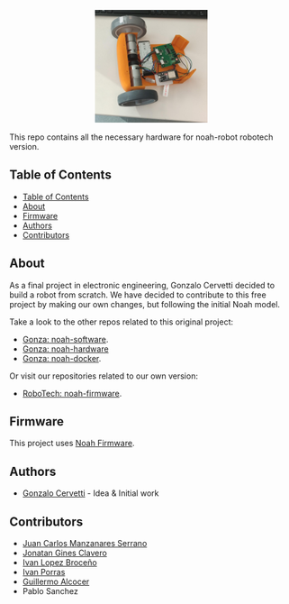 <p align="center">
  <a href="" rel="noopener">
 <img width=200px height=200px src="./Doc/Images/Noah_17-2-2022.jpeg" alt="Project logo"></a>
</p>

This repo contains all the necessary hardware for noah-robot robotech version.

## Table of Contents

- [Table of Contents](#table-of-contents)
- [About](#about)
- [Firmware](#firmware)
- [Authors](#authors)
- [Contributors](#contributors)

## About

As a final project in electronic engineering, Gonzalo Cervetti decided to build a robot from scratch. We have decided to contribute to this free project by making our own changes, but following the initial Noah model.

Take a look to the other repos related to this original project:

- [Gonza: noah-software](https://github.com/GonzaCerv/noah-software).
- [Gonza: noah-hardware](https://github.com/GonzaCerv/noah-hardware)
- [Gonza: noah-docker](https://github.com/GonzaCerv/noah-docker).

Or visit our repositories related to our own version: 
- [RoboTech: noah-firmware](https://github.com/RoboTech-URJC/noah_firmware).

## Firmware

This project uses [Noah Firmware](https://github.com/RoboTech-URJC/noah_firmware).

## Authors

- [Gonzalo Cervetti](https://github.com/GonzaCerv) - Idea & Initial work

## Contributors
- [Juan Carlos Manzanares Serrano](https://github.com/Juancams)
- [Jonatan Gines Clavero](https://github.com/jginesclavero)
- [Ivan Lopez Broceño](https://github.com/ivrolan)
- [Ivan Porras](https://github.com/porrasp8)
- [Guillermo Alcocer](https://github.com/GuilleAQ)
- Pablo Sanchez

